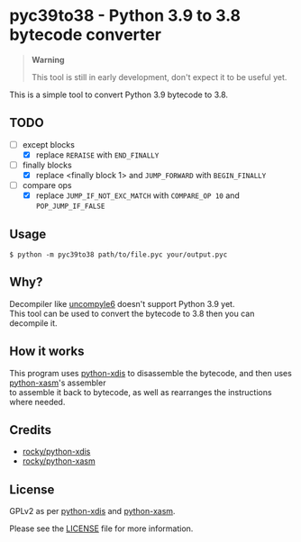 pyc39to38 - Python 3.9 to 3.8 bytecode converter
===================================================

> **Warning**
>
> This tool is still in early development, don't expect it to be useful yet.

This is a simple tool to convert Python 3.9 bytecode to 3.8.

## TODO

- [ ] except blocks
  - [x] replace `RERAISE` with `END_FINALLY`
- [ ] finally blocks
  - [x] replace <finally block 1> and `JUMP_FORWARD` with `BEGIN_FINALLY`
- [ ] compare ops
  - [x] replace `JUMP_IF_NOT_EXC_MATCH` with `COMPARE_OP 10` and `POP_JUMP_IF_FALSE`

## Usage

```shell
$ python -m pyc39to38 path/to/file.pyc your/output.pyc
```

## Why?

Decompiler like [uncompyle6][uncompyle6] doesn't support Python 3.9 yet.\
This tool can be used to convert the bytecode to 3.8 then you can decompile it.

## How it works

This program uses [python-xdis][xdis] to disassemble the bytecode, and then uses [python-xasm][xasm]'s assembler\
 to assemble it back to bytecode, as well as rearranges the instructions where needed.

## Credits

- [rocky/python-xdis][xdis]
- [rocky/python-xasm][xasm]

## License

GPLv2 as per [python-xdis][xdis] and [python-xasm][xasm].

Please see the [LICENSE](LICENSE.txt) file for more information.

[xdis]: https://github.com/rocky/python-xdis.git
[xasm]: https://github.com/rocky/python-xasm.git

[uncompyle6]: https://github.com/rocky/python-uncompyle6.git

